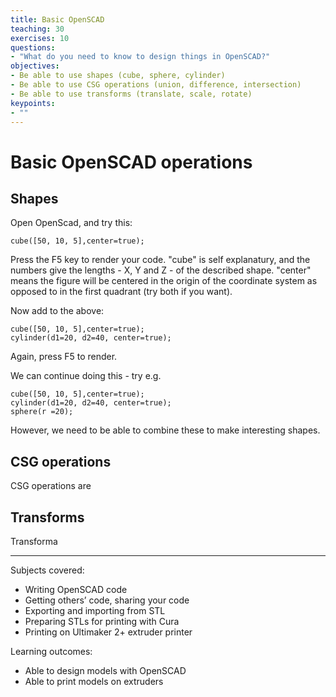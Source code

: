 ```yaml
---
title: Basic OpenSCAD
teaching: 30
exercises: 10
questions:
- "What do you need to know to design things in OpenSCAD?"
objectives:
- Be able to use shapes (cube, sphere, cylinder)
- Be able to use CSG operations (union, difference, intersection)
- Be able to use transforms (translate, scale, rotate)
keypoints:
- ""
---
```


# Basic OpenSCAD operations
## Shapes

Open OpenScad, and try this:
~~~
cube([50, 10, 5],center=true);
~~~
Press the F5 key to render your code. "cube" is self explanatury, and the numbers give the lengths - X, Y and Z - of the described shape. "center" means the figure will be centered in the origin of the coordinate system as opposed to in the first quadrant (try both if you want).

Now add to the above:
~~~
cube([50, 10, 5],center=true);
cylinder(d1=20, d2=40, center=true);
~~~
Again, press F5 to render.

We can continue doing this - try e.g.
~~~
cube([50, 10, 5],center=true);
cylinder(d1=20, d2=40, center=true);
sphere(r =20);
~~~
However, we need to be able to combine these to make interesting shapes.

## CSG operations

CSG operations are

## Transforms
Transforma

---

Subjects covered:
- Writing OpenSCAD code
- Getting others’ code, sharing your code
- Exporting and importing from STL
- Preparing STLs for printing with Cura
- Printing on Ultimaker 2+ extruder printer

Learning outcomes:
- Able to design models with OpenSCAD
- Able to print models on extruders
